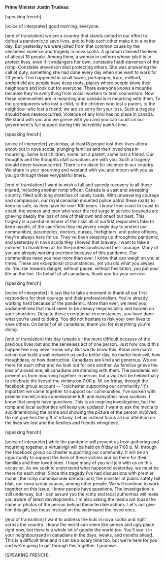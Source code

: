 **Prime Minister Justin Trudeau**:


[speaking french] 

[voice of interpreter] good morning, everyone.

[end of translation] we are a country that stands united in our effort to defeat a pandemic,to save lives, and to help each other make it to a better day. But yesterday we were jolted from that common cause by the senseless violence and tragedy in nova scotia. A gunman claimed the lives of atleast 18 people. Among them, a woman in uniform whose job it is to protect lives, even if it endangers her own, constable heidi stevenson of the rcmp. Constable stevenson died protecting others. She was answering the call of duty, something she had done every day when she went to work for 23 years. This happened in small towns, portapique, truro, millford, andenfield are people have deep roots, places where people know their neighbours and look out for everyone. There everyone knows a mountie because they're everything from social workers to teen counsellors. Now these communities are in mourning and canada is in mourning with them. To the grandparents who lost a child, to the children who lost a parent, to the neighbour who lost a friend, we are so sorry for your loss. Such a tragedy should have neveroccurred. Violence of any kind has no place in canada. We stand with you and we grieve with you and you can count on our government's full support during this incredibly painful time.

[speaking french] 

[voice of interpreter] yesterday, at least18 people lost their lives aftera shoot-out in nova scotia, plunging families and their loved ones in mourning. Some lost children, some lost a parent, some lost a friend. Our thoughts and the thoughts ofall canadians are with you. Such a tragedy should never haveoccurred. There is no place for violence in our country. We share in your mourning and westand with you and mourn with you as you go through these verypainful times.

[end of translation] I want to wish a full and speedy recovery to all those injured, including another rcmp officer. Canada is a vast and sweeping country, filled with long stretches of lonely roads. With unwavering courage and compassion, our royal canadian mounted police patrol these roads to keep us safe, as they have for over 100 years. I know from coast to coast to coast, the women and men who wear the red surge in service tocanada are grieving deeply the loss of one of their own and oneof our best. This tragedy is a painful reminder of the risks all of ourfirst responders take to keep ussafe, of the sacrifices they mayevery single day to protect our communities, paramedics, doctors, nurses, firefighters, and police officers, they're always here for us. They've been stepping up throughthe pandemic, and yesterday in nova scotia they showed that bravery. I want to take a moment to thankthem all for the professionalismand their courage. Many of you are already working overtime because of this pandemic. Our communities need you now more than ever. I know that can weigh on you at times. These are exceptional circumstances, yet you did what you always do. You ran towards danger, without pause, without hesitation, you put your life on the line. On behalf of all canadians, thank you for your service.

[speaking french] 

[voice of interpreter] i'd just like to take a moment to thank all our first responders for their courage and their professionalism. You're already working hard because of the pandemic. More than ever, we need you, andsometimes that must seem to be aheavy responsibility and burden on your shoulders. Despite these exceptional circumstances, you have done what you're used to doing. You did not hesitate to risk your own lives to save others. On behalf of all canadians, thank you for everything you're doing.

[end of translation] this day ismade all the more difficult because of the precious lives lost and the senseless act of one person. Just how could this happen?we may never know why. But we do know this. Know one man's action can build a wall between us and a better day, no matter how evil, how thoughtless, or how destructive. Canadians are kind and generous. We are there for each other and we look out for one another. As families grieve the loss of aloved one, all canadians are standing with them. The pandemic will prevent us from mourning together in person, but a vigil will be heldvirtually to celebrate the livesof the victims on 7:00 p. M. on friday, through the facebook group account -- "colchester supporting our community."it's important we come together to support our communities. I've spoken with premier mcneil,rcmp commissioner lufti and manyother nova scotians. I know that people have questions. This is an ongoing investigation, but the rcmp and local authorities will keep you updated. I want to ask the media to avoidmentioning the name and showing the picture of the person involved. Do not give him the gift of infamy. Let us instead focus all our attention on the lives we lost and the families and friends whogrieve.

[speaking french] 

[voice of interpreter] while the pandemic will prevent us from gathering and mourning together, a virtualvigil will be held on friday at 7:00 p. M. through the facebook group colchester supporting our community. It will be an opportunity to support the lives of these victims and be there for their families and their loved ones. I hope many of you will join with us on this occasion. As we seek to understand what happened yesterday, we must be there for each other. Since this tragedy i've had discussions with premier mcneil,the rcmp commissioner brenda lucki, the minister of public safety bill blair, our nova scotia caucus, among other people. We will continue to work together on this issue. I know people have questions. The investigation is still underway, but I can assure you the rcmp and local authorities will make you aware of latest developments. I'm also asking the media not touse the name or photos of the person behind these terrible actions. Let's not give him this gift, but focus instead on the victimsand the loved ones.

[end of translation] I want to address the kids in nova scotia and right across the country. I know the world can seem like amean and ugly place right now, but there is a whole lot of goodin the world too. You'll see it in your neighboursand in canadians in the days, weeks, and months ahead. This is a difficult time and it can be a scary time too, but we're here for you and we're going to get through this together. I promise.

[SPEAKING FRENCH].

